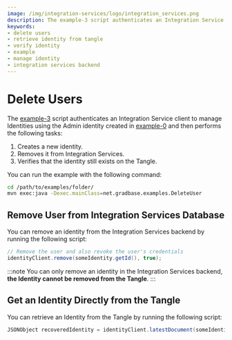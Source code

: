 ```yaml
---
image: /img/integration-services/logo/integration_services.png
description: The example-3 script authenticates an Integration Service client to manage Identities using the Admin identity created in example-0 and then creates a new identity, removes it from Integration Services, and verifies that the identity still exists on the Tangle.
keywords:
- delete users
- retrieve identity from tangle
- verify identity
- example
- manage identity
- integration services backend
---
```



# Delete Users

The [example-3](https://github.com/albydeca/iota-is-sdk/blob/main/examples/src/main/java/net/gradbase/examples/DeleteUser.java)
script authenticates an Integration Service client to manage Identities using the Admin identity created in [example-0](how-to-run-examples) and then performs the following tasks:

1. Creates a new identity.
2. Removes it from Integration Services.
3. Verifies that the identity still exists on the Tangle.

You can run the example with the following command:

```bash
cd /path/to/examples/folder/
mvn exec:java -Dexec.mainClass=net.gradbase.examples.DeleteUser
```

## Remove User from Integration Services Database

You can remove an identity from the Integration Services backend by running the following script:

```java
// Remove the user and also revoke the user's credentials
identityClient.remove(someIdentity.getId(), true);
```

:::note
You can only remove an identity in the Integration Services backend, **the Identity cannot be removed from the Tangle**.
:::

## Get an Identity Directly from the Tangle

You can retrieve an Identity from the Tangle by running the following script:

```java
JSONObject recoveredIdentity = identityClient.latestDocument(someIdentity.getId());
```